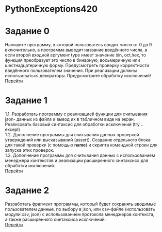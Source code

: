# PythonExceptions420

# Задание 0
Напишите программу, в которой пользователь вводит число от 0 до 9 включительно, а программа выводит название введённого числа, а если второй входной аргумент type имеет значение bin, oct,hex, то функция преобразует это число в бинарную, восьмеричную или шестнадцатеричную форму. Предусмотреть проверку корректности введённого пользователем значения. При реализации должны использоваться декораторы. 
Предусмотрите обработку исключений!  
[Перейти](https://github.com/herzenuni/sem5-firsttask-04092018-AnotherStudent)

# Задание 1
1.1. Разработать программу с реализацией функции для считывания json- данных из файла и вывод их в табличном виде на экран. Реализовать базовый синтаксис для обработки исключений (try .. except)  
1.2. Дополнение программы для считывания данных проверкой утверждений или высказываний (assert). Создание отдельного блока для такой проверки (с помощью __name__) и скрипта командной строки для запуска этих проверок.  
1.3. Дополнение программы для считывания данных с использованием менеджера контекстов и реализации расширенного синтаксиса для обработки исключений.   
[Перейти](https://github.com/AnotherStudent/PythonExceptions420/tree/master/lab1)


# Задание 2
Разработать фрагмент программы, который будет сохранять вводимые пользователем данные, по выбору в json, или csv-файле (использовать модули csv, json) с использованием протокола менеджеров контекста, а также расширенного синтаксиса исключений.   
[Перейти](https://github.com/AnotherStudent/PythonExceptions420/tree/master/lab2)
